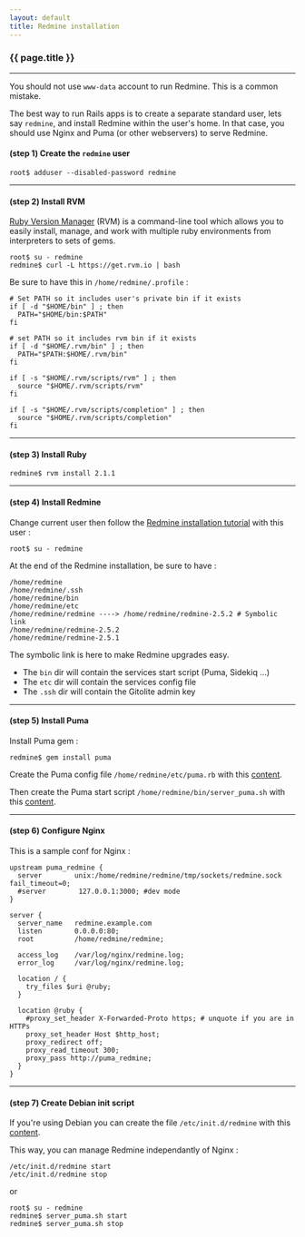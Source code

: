 ```yaml
---
layout: default
title: Redmine installation
---
```


### {{ page.title }}
***

You should not use ```www-data``` account to run Redmine. This is a common mistake.

The best way to run Rails apps is to create a separate standard user, lets say ```redmine```, and install Redmine within the user's home. In that case, you should use Nginx and Puma (or other webservers) to serve Redmine.

#### **(step 1)** Create the ```redmine``` user

    root$ adduser --disabled-password redmine

***

#### **(step 2)** Install RVM

[Ruby Version Manager](https://rvm.io/) (RVM) is a command-line tool which allows you to easily install, manage, and work with multiple ruby environments from interpreters to sets of gems.

    root$ su - redmine
    redmine$ curl -L https://get.rvm.io | bash


Be sure to have this in ```/home/redmine/.profile``` :

    # Set PATH so it includes user's private bin if it exists
    if [ -d "$HOME/bin" ] ; then
      PATH="$HOME/bin:$PATH"
    fi

    # set PATH so it includes rvm bin if it exists
    if [ -d "$HOME/.rvm/bin" ] ; then
      PATH="$PATH:$HOME/.rvm/bin"
    fi

    if [ -s "$HOME/.rvm/scripts/rvm" ] ; then
      source "$HOME/.rvm/scripts/rvm"
    fi

    if [ -s "$HOME/.rvm/scripts/completion" ] ; then
      source "$HOME/.rvm/scripts/completion"
    fi

***

#### **(step 3)** Install Ruby

    redmine$ rvm install 2.1.1

***

#### **(step 4)** Install Redmine

Change current user then follow the [Redmine installation tutorial](http://www.redmine.org/projects/redmine/wiki/RedmineInstall) with this user :

    root$ su - redmine


At the end of the Redmine installation, be sure to have :

    /home/redmine
    /home/redmine/.ssh
    /home/redmine/bin
    /home/redmine/etc
    /home/redmine/redmine ----> /home/redmine/redmine-2.5.2 # Symbolic link
    /home/redmine/redmine-2.5.2
    /home/redmine/redmine-2.5.1

The symbolic link is here to make Redmine upgrades easy.

* The ```bin``` dir will contain the services start script (Puma, Sidekiq ...)
* The ```etc``` dir will contain the services config file
* The ```.ssh``` dir will contain the Gitolite admin key

***

#### **(step 5)** Install Puma

Install Puma gem :

    redmine$ gem install puma

Create the Puma config file ```/home/redmine/etc/puma.rb``` with this [content](https://github.com/jbox-web/redmine_git_hosting/blob/devel/contrib/scripts/puma.rb).

Then create the Puma start script ```/home/redmine/bin/server_puma.sh``` with this [content](https://github.com/jbox-web/redmine_git_hosting/blob/devel/contrib/scripts/server_puma.sh).

***

#### **(step 6)** Configure Nginx

This is a sample conf for Nginx :

    upstream puma_redmine {
      server        unix:/home/redmine/redmine/tmp/sockets/redmine.sock fail_timeout=0;
      #server        127.0.0.1:3000; #dev mode
    }

    server {
      server_name   redmine.example.com
      listen        0.0.0.0:80;
      root          /home/redmine/redmine;

      access_log    /var/log/nginx/redmine.log;
      error_log     /var/log/nginx/redmine.log;

      location / {
        try_files $uri @ruby;
      }

      location @ruby {
        #proxy_set_header X-Forwarded-Proto https; # unquote if you are in HTTPs
        proxy_set_header Host $http_host;
        proxy_redirect off;
        proxy_read_timeout 300;
        proxy_pass http://puma_redmine;
      }
    }

***

#### **(step 7)** Create Debian init script

If you're using Debian you can create the file ```/etc/init.d/redmine``` with this [content](https://github.com/jbox-web/redmine_git_hosting/blob/devel/contrib/scripts/redmine).

This way, you can manage Redmine independantly of Nginx :

    /etc/init.d/redmine start
    /etc/init.d/redmine stop

or

    root$ su - redmine
    redmine$ server_puma.sh start
    redmine$ server_puma.sh stop


<div id="toc">
</div>

